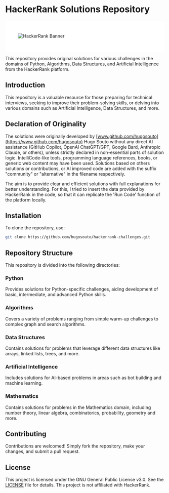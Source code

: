 # HackerRank Solutions Repository

<p>
    <div style="background-color: white; width: 100%">
        <img src="https://www.hackerrank.com/wp-content/uploads/2018/08/hackerrank_logo.png" alt="HackerRank Banner" style="display: block; padding: 40px; margin: 0 auto;">
    </div>
</p>

This repository provides original solutions for various challenges in the
domains of Python, Algorithms, Data Structures, and Artificial Intelligence
from the HackerRank platform.

## Introduction

This repository is a valuable resource for those preparing for technical
interviews, seeking to improve their problem-solving skills, or delving into
various domains such as Artificial Intelligence, Data Structures, and more.

## Declaration of Originality

The solutions were originally developed by
[www.github.com/hugosouto](https://www.github.com/hugosouto)
Hugo Souto without any direct AI assistance (GitHub Copilot, OpenAI
ChatGPT/GPT, Google Bard, Anthropic Claude, or others), unless strictly
declared in non-essential parts of solution logic. IntelliCode-like tools,
programming language references, books, or generic web content may have been
used. Solutions based on others solutions or contributions, or AI improved
code are added with the suffix "community" or "alternative" in the filename
respectively.

The aim is to provide clear and efficient solutions with full explanations for
better understanding. For this, I tried to insert the data provided by
HackerRank in the code, so that it can replicate the 'Run Code' function of the
platform locally.

## Installation

To clone the repository, use:

```bash
git clone https://github.com/hugosouto/hackerrank-challenges.git
```

## Repository Structure

This repository is divided into the following directories:

### Python

Provides solutions for Python-specific challenges, aiding development of
basic, intermediate, and advanced Python skills.

### Algorithms

Covers a variety of problems ranging from simple warm-up challenges to complex
graph and search algorithms.

### Data Structures

Contains solutions for problems that leverage different data structures like
arrays, linked lists, trees, and more.

### Artificial Intelligence

Includes solutions for AI-based problems in areas such as bot building and
machine learning.

### Mathematics

Contains solutions for problems in the Mathematics domain, including number
theory, linear algebra, combinatorics, probability, geometry and more.

## Contributing

Contributions are welcomed! Simply fork the repository, make your changes,
and submit a pull request.

## License

This project is licensed under the GNU General Public License v3.0. See the
[LICENSE](LICENSE) file for details. This project is not affiliated with
HackerRank.
